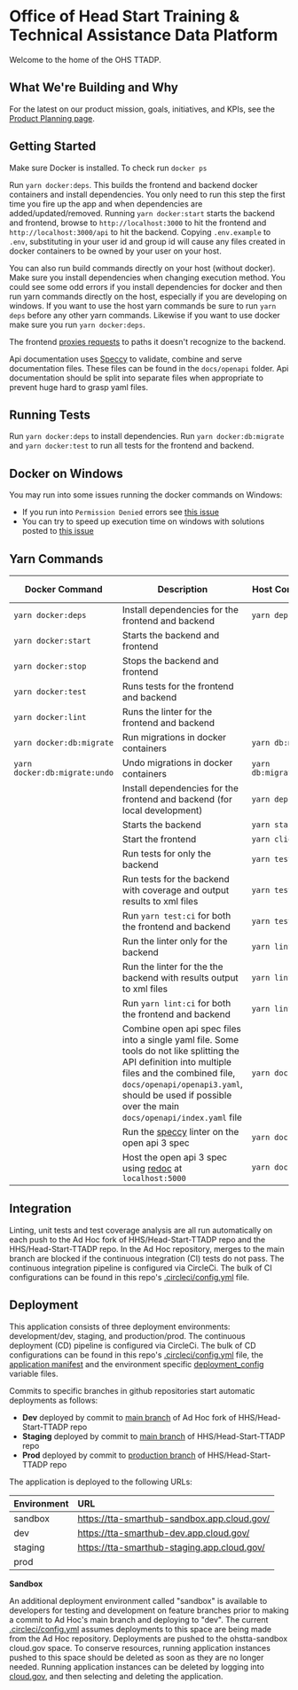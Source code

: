 Office of Head Start Training & Technical Assistance Data Platform
=============================================

Welcome to the home of the OHS TTADP.

What We're Building and Why
---------------

For the latest on our product mission, goals, initiatives, and KPIs, see the [Product Planning page](https://github.com/HHS/Head-Start-TTADP/wiki/Product-Planning).


Getting Started
---------------

Make sure Docker is installed. To check run `docker ps`

Run `yarn docker:deps`. This builds the frontend and backend docker containers and install dependencies. You only need to run this step the first time you fire up the app and when dependencies are added/updated/removed. Running `yarn docker:start` starts the backend and frontend, browse to `http://localhost:3000` to hit the frontend and `http://localhost:3000/api` to hit the backend. Copying `.env.example` to `.env`, substituting in your user id and group id will cause any files created in docker containers to be owned by your user on your host.

You can also run build commands directly on your host (without docker). Make sure you install dependencies when changing execution method. You could see some odd errors if you install dependencies for docker and then run yarn commands directly on the host, especially if you are developing on windows. If you want to use the host yarn commands be sure to run `yarn deps` before any other yarn commands. Likewise if you want to use docker make sure you run `yarn docker:deps`.

The frontend [proxies requests](https://create-react-app.dev/docs/proxying-api-requests-in-development/) to paths it doesn't recognize to the backend.

Api documentation uses [Speccy](https://github.com/wework/speccy) to validate, combine and serve documentation files. These files can be found in the `docs/openapi` folder. Api documentation should be split into separate files when appropriate to prevent huge hard to grasp yaml files.

Running Tests
-------------

Run `yarn docker:deps` to install dependencies. Run `yarn docker:db:migrate` and `yarn docker:test` to run all tests for the frontend and backend.

Docker on Windows
-----------------

You may run into some issues running the docker commands on Windows:

 * If you run into `Permission Denied` errors see [this issue](https://github.com/docker/for-win/issues/3385#issuecomment-501931980)
 * You can try to speed up execution time on windows with solutions posted to [this issue](https://github.com/docker/for-win/issues/1936)

Yarn Commands
--------------
| Docker Command | Description| Host Command | Local only Command |
|-|-|-|-|
| `yarn docker:deps` | Install dependencies for the frontend and backend | `yarn deps` | `yarn deps:local` |
| `yarn docker:start` | Starts the backend and frontend | | `yarn start:local` |
| `yarn docker:stop` | Stops the backend and frontend | |
| `yarn docker:test` | Runs tests for the frontend and backend | |
| `yarn docker:lint` | Runs the linter for the frontend and backend | |
| `yarn docker:db:migrate` | Run migrations in docker containers | `yarn db:migrate` | |
| `yarn docker:db:migrate:undo` | Undo migrations in docker containers | `yarn db:migrate:undo` | |
| | Install dependencies for the frontend and backend (for local development)  | `yarn deps:local` | |
| | Starts the backend | `yarn start` |`yarn server` | |
| | Start the frontend | `yarn client` | |
| | Run tests for only the backend | `yarn test`| |
| | Run tests for the backend with coverage and output results to xml files|  `yarn test:ci`| |
| | Run `yarn test:ci` for both the frontend and backend | `yarn test:all`| |
| | Run the linter only for the backend | `yarn lint` | |
| | Run the linter for the the backend with results output to xml files | `yarn lint:ci`| |
| | Run `yarn lint:ci` for both the frontend and backend | `yarn lint:all`| |
| | Combine open api spec files into a single yaml file. Some tools do not like splitting the API definition into multiple files and the combined file, `docs/openapi/openapi3.yaml`, should be used if possible over the main `docs/openapi/index.yaml` file | `yarn docs:build` | |
| | Run the [speccy](https://github.com/wework/speccy) linter on the open api 3 spec | `yarn docs:lint` | |
| | Host the open api 3 spec using [redoc](https://github.com/Redocly/redoc) at `localhost:5000` | `yarn docs:serve` | |

Integration
-----------

Linting, unit tests and test coverage analysis are all run automatically on each push
to the Ad Hoc fork of HHS/Head-Start-TTADP repo and the HHS/Head-Start-TTADP repo. In
the Ad Hoc repository, merges to the main branch are blocked if the continuous
integration (CI) tests do not pass. The continuous integration pipeline is configured via CircleCi.
The bulk of CI configurations can be found in this repo's [.circleci/config.yml](.circleci/config.yml) file.

Deployment
----------

This application consists of three deployment environments: development/dev, staging, and
production/prod. The continuous deployment (CD) pipeline is configured via CircleCi.
The bulk of CD configurations can be found in this repo's [.circleci/config.yml](.circleci/config.yml) file,
the [application manifest](manifest.yml) and the environment specific [deployment_config](deployment_config/)
variable files.

Commits to specific branches in github repositories start automatic deployments as follows:

* **Dev** deployed by commit to [main branch][adhoc-main] of Ad Hoc fork of HHS/Head-Start-TTADP repo
* **Staging** deployed by commit to [main branch][hhs-main] of HHS/Head-Start-TTADP repo
* **Prod** deployed by commit to [production branch][hhs-prod] of HHS/Head-Start-TTADP repo

The application is deployed to the following URLs:

| Environment | URL |
|:------------|:----|
| sandbox | https://tta-smarthub-sandbox.app.cloud.gov/ |
| dev     | https://tta-smarthub-dev.app.cloud.gov/ |
| staging | https://tta-smarthub-staging.app.cloud.gov/ |
| prod    | |

**Sandbox**

An additional deployment environment called "sandbox" is available to developers for testing and
development on feature branches prior to making a commit to Ad Hoc's main branch and deploying to "dev".
The current [.circleci/config.yml](.circleci/config.yml) assumes deployments to this space are being made from
the Ad Hoc repository. Deployments are pushed to the ohstta-sandbox cloud.gov space. To conserve
resources, running application instances pushed to this space should be deleted as soon as they are no longer needed.
Running application instances can be deleted by logging into [cloud.gov][cloud.gov], and then selecting and
deleting the application.

<!-- Links -->

[adhoc-main]: https://github.com/adhocteam/Head-Start-TTADP/tree/main
[cloud.gov]: https://dashboard.fr.cloud.gov/home
[hhs-main]: https://github.com/HHS/Head-Start-TTADP/tree/main
[hhs-prod]: https://github.com/HHS/Head-Start-TTADP/tree/production
